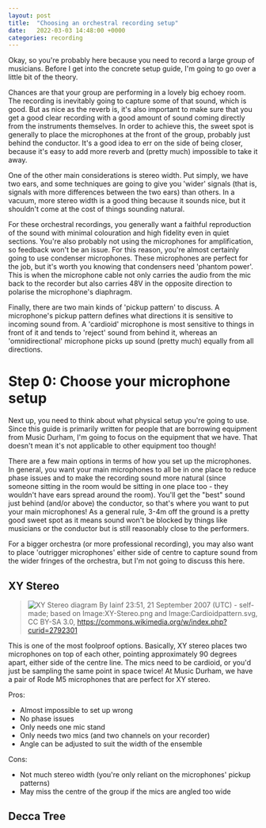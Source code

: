 ```yaml
---
layout: post
title:  "Choosing an orchestral recording setup"
date:   2022-03-03 14:48:00 +0000
categories: recording
---
```


Okay, so you're probably here because you need to record a large group of
musicians. Before I get into the concrete setup guide, I'm going to go over a
little bit of the theory.

Chances are that your group are performing in a lovely big echoey room. The
recording is inevitably going to capture some of that sound, which is good. But
as nice as the reverb is, it's also important to make sure that you get a good
clear recording with a good amount of sound coming directly from the instruments
themselves. In order to achieve this, the sweet spot is generally to place the
microphones at the front of the group, probably just behind the conductor. It's
a good idea to err on the side of being closer, because it's easy to add more
reverb and (pretty much) impossible to take it away.

One of the other main considerations is stereo width. Put simply, we have two
ears, and some techniques are going to give you 'wider' signals (that is,
signals with more differences between the two ears) than others. In a vacuum,
more stereo width is a good thing because it sounds nice, but it shouldn't come
at the cost of things sounding natural.

For these orchestral recordings, you generally want a faithful reproduction of
the sound with minimal colouration and high fidelity even in quiet sections.
You're also probably not using the microphones for amplification, so feedback
won't be an issue. For this reason, you're almost certainly going to use
condenser microphones. These microphones are perfect for the job, but it's worth
you knowing that condensers need 'phantom power'. This is when the microphone
cable not only carries the audio from the mic back to the recorder but also
carries 48V in the opposite direction to polarise the microphone's diaphragm.

Finally, there are two main kinds of 'pickup pattern' to discuss. A microphone's
pickup pattern defines what directions it is sensitive to incoming sound from. A
'cardioid' microphone is most sensitive to things in front of it and tends to
'reject' sound from behind it, whereas an 'omnidirectional' microphone picks up
sound (pretty much) equally from all directions.


# Step 0: Choose your microphone setup
Next up, you need to think about what physical setup you're going to use. Since
this guide is primarily written for people that are borrowing equipment from
Music Durham, I'm going to focus on the equipment that we have. That doesn't
mean it's not applicable to other equipment too though!

There are a few main options in terms of how you set up the microphones. In
general, you want your main microphones to all be in one place to reduce phase
issues and to make the recording sound more natural (since someone sitting in
the room would be sitting in one place too - they wouldn't have ears spread
around the room). You'll get the "best" sound just behind (and/or above) the
conductor, so that's where you want to put your main microphones! As a general
rule, 3-4m off the ground is a pretty good sweet spot as it means sound won't be
blocked by things like musicians or the conductor but is still reasonably close
to the performers.

For a bigger orchestra (or more professional recording), you may also want to
place 'outrigger microphones' either side of centre to capture sound from the
wider fringes of the orchestra, but I'm not going to discuss this here.

## XY Stereo
> ![XY Stereo diagram](https://upload.wikimedia.org/wikipedia/commons/1/1d/XY_stereo.svg)
> By Iainf 23:51, 21 September 2007 (UTC) - self-made; based on Image:XY-Stereo.png and
> Image:Cardioidpattern.svg, CC BY-SA 3.0,
> https://commons.wikimedia.org/w/index.php?curid=2792301

This is one of the most foolproof options. Basically, XY stereo places two
microphones on top of each other, pointing approximately 90 degrees apart,
either side of the centre line. The mics need to be cardioid, or you'd just be
sampling the same point in space twice! At Music Durham, we have a pair of Rode
M5 microphones that are perfect for XY stereo.

Pros:
- Almost impossible to set up wrong
- No phase issues
- Only needs one mic stand
- Only needs two mics (and two channels on your recorder)
- Angle can be adjusted to suit the width of the ensemble

Cons:
- Not much stereo width (you're only reliant on the microphones' pickup
  patterns)
- May miss the centre of the group if the mics are angled too wide


## Decca Tree

